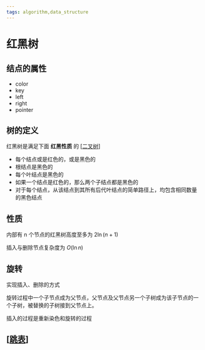 ```yaml
---
tags: algorithm,data_structure
---
```

# 红黑树

## 结点的属性

- color
- key
- left
- right
- pointer

## 树的定义

红黑树是满足下面 **红黑性质** 的 [[二叉树]]

- 每个结点或是红色的，或是黑色的
- 根结点是黑色的
- 每个叶结点是黑色的
- 如果一个结点是红色的，那么两个子结点都是黑色的
- 对于每个结点，从该结点到其所有后代叶结点的简单路径上，均包含相同数量的黑色结点

## 性质

内部有 n 个节点的红黑树高度至多为 $2\ln(n+1)$

插入与删除节点复杂度为 $O(\ln n)$

## 旋转

实现插入、删除的方式

旋转过程中一个子节点成为父节点，父节点及父节点另一个子树成为该子节点的一个子树，被替换的子树接到父节点上。

插入的过程是重新染色和旋转的过程

## [[跳表]]

[//begin]: # "Autogenerated link references for markdown compatibility"
[二叉树]: 二叉树.md "二叉树"
[跳表]: 跳表.md "跳表"
[//end]: # "Autogenerated link references"
